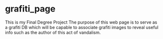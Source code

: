 # grafiti_page
This is my Final Degree Project
The purpose of this web page is to serve as a grafiti DB which will be capable to associate grafiti images to reveal useful info such as the author of this act of vandalism.
